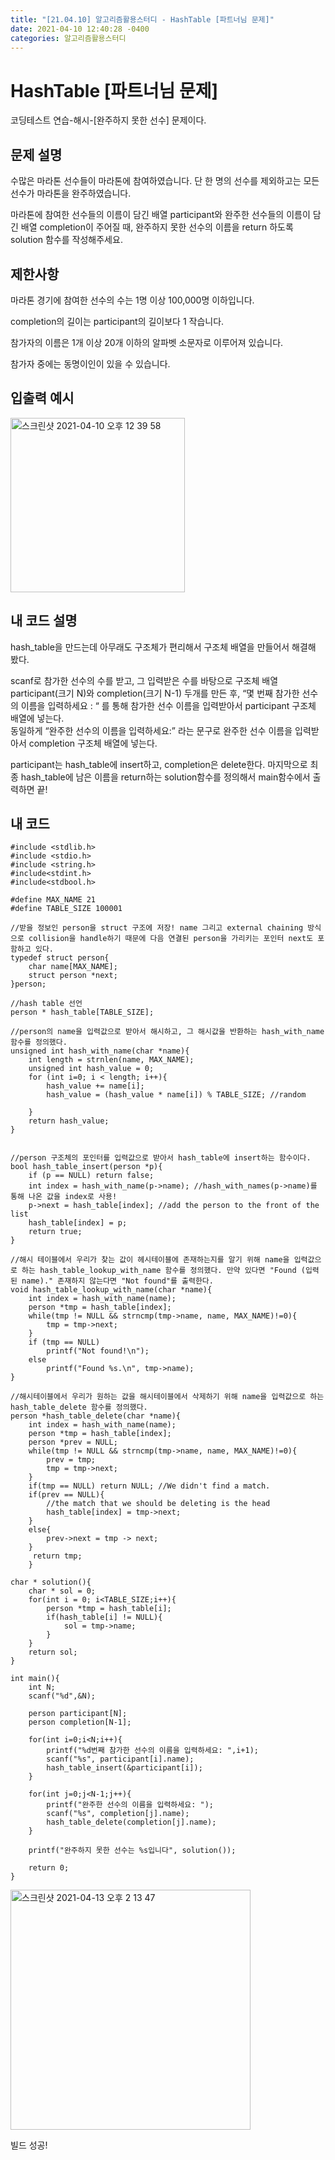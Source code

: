 ```yaml
---
title: "[21.04.10] 알고리즘활용스터디 - HashTable [파트너님 문제]"
date: 2021-04-10 12:40:28 -0400
categories: 알고리즘활용스터디
---
```


# HashTable [파트너님 문제]

코딩테스트 연습-해시-[완주하지 못한 선수] 문제이다.

## 문제 설명

수많은 마라톤 선수들이 마라톤에 참여하였습니다. 단 한 명의 선수를 제외하고는 모든 선수가 마라톤을 완주하였습니다.

마라톤에 참여한 선수들의 이름이 담긴 배열 participant와 완주한 선수들의 이름이 담긴 배열 completion이 주어질 때, 완주하지 못한 선수의 이름을 return 하도록 solution 함수를 작성해주세요.

## 제한사항
마라톤 경기에 참여한 선수의 수는 1명 이상 100,000명 이하입니다. 

completion의 길이는 participant의 길이보다 1 작습니다.  

참가자의 이름은 1개 이상 20개 이하의 알파벳 소문자로 이루어져 있습니다.

참가자 중에는 동명이인이 있을 수 있습니다. 

## 입출력 예시
<img width="279" alt="스크린샷 2021-04-10 오후 12 39 58" src="https://user-images.githubusercontent.com/63195670/114257285-ebfc0280-99f9-11eb-9fd9-877ab2a1da32.png">

 
## 내 코드 설명
hash_table을 만드는데 아무래도 구조체가 편리해서 구조체 배열을 만들어서 해결해 봤다.

scanf로 참가한 선수의 수를 받고, 그 입력받은 수를 바탕으로 구조체 배열 participant(크기 N)와 completion(크기 N-1) 두개를 만든 후,
“몇 번째 참가한 선수의 이름을 입력하세요 : “
를 통해 참가한 선수 이름을 입력받아서 participant 구조체 배열에 넣는다.    
동일하게
“완주한 선수의 이름을 입력하세요:”
라는 문구로 완주한 선수 이름을 입력받아서 completion 구조체 배열에 넣는다.

participant는 hash_table에 insert하고, completion은 delete한다. 
마지막으로 최종 hash_table에 남은 이름을 return하는 solution함수를 정의해서 main함수에서 출력하면 끝!

## 내 코드
	#include <stdlib.h>
	#include <stdio.h>
	#include <string.h>
	#include<stdint.h>
	#include<stdbool.h>
	 
	#define MAX_NAME 21
	#define TABLE_SIZE 100001
	
	//받을 정보인 person을 struct 구조에 저장! name 그리고 external chaining 방식으로 collision을 handle하기 때문에 다음 연결된 person을 가리키는 포인터 next도 포함하고 있다.
	typedef struct person{
	    char name[MAX_NAME];
	    struct person *next;
	}person;
	
	//hash table 선언
	person * hash_table[TABLE_SIZE];
	
	//person의 name을 입력값으로 받아서 해시하고, 그 해시값을 반환하는 hash_with_name 함수를 정의했다.
	unsigned int hash_with_name(char *name){
	    int length = strnlen(name, MAX_NAME);
	    unsigned int hash_value = 0;
	    for (int i=0; i < length; i++){
	        hash_value += name[i];
	        hash_value = (hash_value * name[i]) % TABLE_SIZE; //random
	        
	    }
	    return hash_value;
	}
	
	
	//person 구조체의 포인터를 입력값으로 받아서 hash_table에 insert하는 함수이다.
	bool hash_table_insert(person *p){
	    if (p == NULL) return false;
	    int index = hash_with_name(p->name); //hash_with_names(p->name)를 통해 나온 값을 index로 사용!
	    p->next = hash_table[index]; //add the person to the front of the list
	    hash_table[index] = p;
	    return true;
	}
	
	//해시 테이블에서 우리가 찾는 값이 헤시테이블에 존재하는지를 알기 위해 name을 입력값으로 하는 hash_table_lookup_with_name 함수를 정의했다. 만약 있다면 "Found (입력된 name)." 존재하지 않는다면 "Not found"를 출력한다.
	void hash_table_lookup_with_name(char *name){
	    int index = hash_with_name(name);
	    person *tmp = hash_table[index];
	    while(tmp != NULL && strncmp(tmp->name, name, MAX_NAME)!=0){
	        tmp = tmp->next;
	    }
	    if (tmp == NULL)
	        printf("Not found!\n");
	    else
	        printf("Found %s.\n", tmp->name);
	}
	
	//해시테이블에서 우리가 원하는 값을 해시테이블에서 삭제하기 위해 name을 입력값으로 하는 hash_table_delete 함수를 정의했다.
	person *hash_table_delete(char *name){
	    int index = hash_with_name(name);
	    person *tmp = hash_table[index];
	    person *prev = NULL;
	    while(tmp != NULL && strncmp(tmp->name, name, MAX_NAME)!=0){
	        prev = tmp;
	        tmp = tmp->next;
	    }
	    if(tmp == NULL) return NULL; //We didn't find a match.
	    if(prev == NULL){
	        //the match that we should be deleting is the head
	        hash_table[index] = tmp->next;
	    }
	    else{
	        prev->next = tmp -> next;
	    }
	     return tmp;
	    }
	
	char * solution(){
	    char * sol = 0;
	    for(int i = 0; i<TABLE_SIZE;i++){
	        person *tmp = hash_table[i];
	        if(hash_table[i] != NULL){
	            sol = tmp->name;
	        }
	    }
	    return sol;
	}
		
	int main(){
	    int N;
	    scanf("%d",&N);
	    
	    person participant[N];
	    person completion[N-1];
	    
	    for(int i=0;i<N;i++){
	        printf("%d번째 참가한 선수의 이름을 입력하세요: ",i+1);
	        scanf("%s", participant[i].name);
	        hash_table_insert(&participant[i]);
	    }
	    
	    for(int j=0;j<N-1;j++){
	        printf("완주한 선수의 이름을 입력하세요: ");
	        scanf("%s", completion[j].name);
	        hash_table_delete(completion[j].name);
	    }
		
	    printf("완주하지 못한 선수는 %s입니다", solution());
		
	    return 0;
	}
	
<img width="384" alt="스크린샷 2021-04-13 오후 2 13 47" src="https://user-images.githubusercontent.com/63195670/114506359-a2ffb480-9c6c-11eb-8f70-099379acb4b6.png">
  
빌드 성공! 
